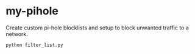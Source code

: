 # my-pihole
Create custom pi-hole blocklists and setup to block unwanted traffic to a network.

```shell
python filter_list.py
```
